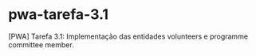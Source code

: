 # pwa-tarefa-3.1
[PWA] Tarefa 3.1: Implementação das entidades volunteers e programme committee
member. 


